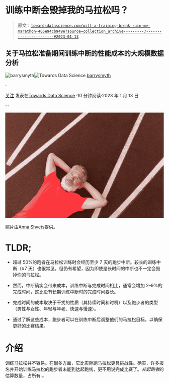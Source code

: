 # 训练中断会毁掉我的马拉松吗？

> 原文：[`towardsdatascience.com/will-a-training-break-ruin-my-marathon-465e94cb949e?source=collection_archive---------7-----------------------#2023-01-13`](https://towardsdatascience.com/will-a-training-break-ruin-my-marathon-465e94cb949e?source=collection_archive---------7-----------------------#2023-01-13)

## 关于马拉松准备期间训练中断的性能成本的大规模数据分析

[](https://barrysmyth.medium.com/?source=post_page-----465e94cb949e--------------------------------)![barrysmyth](https://barrysmyth.medium.com/?source=post_page-----465e94cb949e--------------------------------)[](https://towardsdatascience.com/?source=post_page-----465e94cb949e--------------------------------)![Towards Data Science](https://towardsdatascience.com/?source=post_page-----465e94cb949e--------------------------------) [barrysmyth](https://barrysmyth.medium.com/?source=post_page-----465e94cb949e--------------------------------)

·

[关注](https://medium.com/m/signin?actionUrl=https%3A%2F%2Fmedium.com%2F_%2Fsubscribe%2Fuser%2Fa995c3b2ae8&operation=register&redirect=https%3A%2F%2Ftowardsdatascience.com%2Fwill-a-training-break-ruin-my-marathon-465e94cb949e&user=barrysmyth&userId=a995c3b2ae8&source=post_page-a995c3b2ae8----465e94cb949e---------------------post_header-----------) 发表在[Towards Data Science](https://towardsdatascience.com/?source=post_page-----465e94cb949e--------------------------------) ·10 分钟阅读·2023 年 1 月 13 日[](https://medium.com/m/signin?actionUrl=https%3A%2F%2Fmedium.com%2F_%2Fvote%2Ftowards-data-science%2F465e94cb949e&operation=register&redirect=https%3A%2F%2Ftowardsdatascience.com%2Fwill-a-training-break-ruin-my-marathon-465e94cb949e&user=barrysmyth&userId=a995c3b2ae8&source=-----465e94cb949e---------------------clap_footer-----------)

--

[](https://medium.com/m/signin?actionUrl=https%3A%2F%2Fmedium.com%2F_%2Fbookmark%2Fp%2F465e94cb949e&operation=register&redirect=https%3A%2F%2Ftowardsdatascience.com%2Fwill-a-training-break-ruin-my-marathon-465e94cb949e&source=-----465e94cb949e---------------------bookmark_footer-----------)![](img/192e5cc4754093229cd06c9cb4422684.png)

[照片](https://www.pexels.com/photo/senior-man-with-beard-resting-peacefully-on-racetrack-5067713/)由[Anna Shvets](https://www.pexels.com/@shvetsa/)提供。

# TLDR;

+   超过 50%的跑者在马拉松训练时会经历至少 7 天的跑步中断。较长的训练中断（≥7 天）也很常见。但仍有希望，因为即使是长时间的中断也不一定会毁掉你的马拉松。

+   然而，中断确实会带来成本，训练中断与完成时间相比，通常会增加 2–9%的完成时间，这比没有长期训练中断时的完成时间要长。

+   完成时间的成本取决于干扰的性质（其持续时间和时机）以及跑步者的类型（男性与女性、年轻与年老、快速与慢速）。

+   通过了解这些成本，跑步者可以在训练中断后调整他们的马拉松目标，以确保更好的比赛结果。

# 介绍

训练马拉松并不容易。在很多方面，它比实际跑马拉松更具挑战性。确实，许多报名并开始训练马拉松的跑步者未能到达起跑线，更不用说完成比赛了。*非起跑者*的估算数量，占所有…
